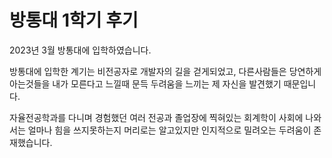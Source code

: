 # 방통대 1학기 후기



2023년 3월 방통대에 입학하였습니다.

방통대에 입학한 계기는 비전공자로 개발자의 길을 걷게되었고, 다른사람들은 당연하게 아는것들을 내가 모른다고 느낄때 문득 두려움을 느끼는 제 자신을 발견했기 때문입니다.

자율전공학과를 다니며 경험했던 여러 전공과 졸업장에 찍혀있는 회계학이 사회에 나와서는 얼마나 힘을 쓰지못하는지 머리로는 알고있지만 인지적으로 밀려오는 두려움이 존재했습니다.







